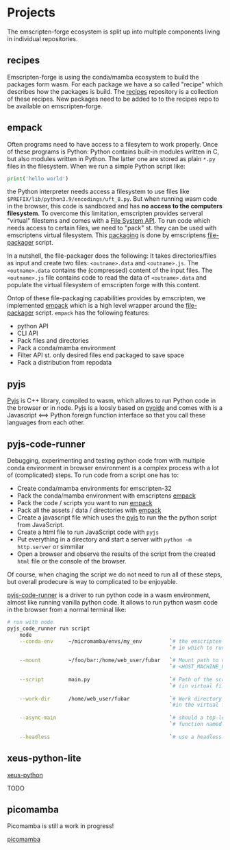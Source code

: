 # Projects

The emscripten-forge ecosystem is split up into multiple components living in
individual repositories.

## recipes

Emscripten-forge is using the conda/mamba ecosystem to build the packages form wasm.
For each package we have a so called "recipe" which describes how the packages is build.
The [recipes](https://github.com/emscripten-forge/recipes/) repository is a collection of 
these recipes. New packages need to be added to to the recipes repo to be available on emscripten-forge.




## empack

Often programs need to have access to a filesytem to work properly. 
Once of these programs is Python:
Python contains built-in modules written in C, but also modules written in Python. The latter one
are stored as plain `*.py` files in the filesystem. 
When we run a simple Python script like:

```python
print('hello world')
```

the Python interpreter needs access a filesystem to use files like  `$PREFIX/lib/python3.9/encodings/uft_8.py`.
But when running wasm code in the browser, this code is sandboxed and has **no
access to the computers filesystem**. 
To overcome this limitation, emscripten provides serveral "virtual" filestems and comes with a [File System API](https://emscripten.org/docs/api_reference/Filesystem-API.html).
To run code which needs access to certain files, we need to "pack" st. they can be used with emscriptens virtual filesystem.
This [packaging](https://emscripten.org/docs/porting/files/packaging_files.html) is done by emscriptens [file-packager](https://github.com/emscripten-core/emscripten/blob/main/tools/file_packager.py) script.

In a nutshell, the file-packager does the following:
It takes directories/files as input and create two files: `<outname>.data`  and `<outname>.js`.
The `<outname>.data` contains the (compressed) content of the input files.
The `<outname>.js` file contains code to read the data of `<outname>.data` and populate the
virtual filesystem of emscripten forge with this content.





Ontop of these file-packaging capabilities provides by emscripten, we implemented [empack](https://github.com/emscripten-forge/empack)
which is a high level wrapper around the [file-packager](https://github.com/emscripten-core/emscripten/blob/main/tools/file_packager.py) script.
`empack` has the following features:

* python API
* CLI API    
* Pack files and directories 
* Pack a conda/mamba environment
* Filter API st. only desired files end packaged to save space
* Pack a distribution from repodata



## pyjs

[Pyjs](https://github.com/emscripten-forge/pyjs) is C++ library, compiled to wasm, which allows to run Python code in the browser or in node.
Pyjs is a loosly based on [pyoide](https://pyodide.org/en/stable/) and comes with is a Javascript ⟺ Python foreign function interface so that you call these languages from each other.


## pyjs-code-runner


Debugging, experimenting and testing python code from with multiple conda environment 
in browser environment is a complex process with a lot of (complicated) steps. 
To run code from a script one has to:

* Create conda/mamba environments for emscripten-32
* Pack the conda/mamba environment with emscriptens [empack](https://github.com/emscripten-forge/empack)
* Pack the code / scripts you want to run [empack](https://github.com/emscripten-forge/empack)
* Pack all the assets / data / directories with [empack](https://github.com/emscripten-forge/empack)
* Create a javascript file which uses the [pyjs](https://github.com/emscripten-forge/pyjs) to run the the python script from JavaScript.
* Create a html file to run JavaScript code with `pyjs`
* Put everything in a directory and start a server with `python -m http.server` or simmilar
* Open a browser and observe the results of the script from the created `html` file or the console of the browser.

Of course, when chaging the script we do not need to run all of these steps, but overall prodecure is way to complicated to be enjoyable.


[pyjs-code-runner](https://github.com/emscripten-forge/pyjs-code-runner) is a driver to run python code in a wasm environment, almost like running vanilla python code. 
It allows to run python wasm code in the browser from a normal terminal like: 

```bash
# run with node
pyjs_code_runner run script                                                                     \
    node                                                                                        \
    --conda-env     ~/micromamba/envs/my_env         `# the emscripten-forge env`               \
                                                     `# in which to run the code`               \
                                                                                                \
    --mount         ~/foo/bar:/home/web_user/fubar   `# Mount path to virtual filesytem`        \
                                                     `# <HOST_MACHINE_PATH>:<TARGET_PATH>`      \
                                                                                                \
    --script        main.py                          `# Path of the script to run`              \
                                                     `# (in virtual filesystem)`                \
                                                                                                \
    --work-dir      /home/web_user/fubar             `# Work directory `                        \
                                                     `#in the virtual fileystem`                \
                                                                                                \
    --async-main                                     `# should a top-level async`               \
                                                     `# function named main be called`          \
                                                                                                \
    --headless                                       `# use a headless browser to run the code` \

```




## xeus-python-lite

[xeus-python](https://github.com/jupyterlite/xeus-python-kernel)

TODO


## picomamba

Picomamba is still a work in progress!

[picomamba](https://github.com/mamba-org/picomamba)
